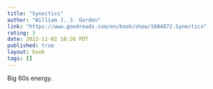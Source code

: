 ```yaml
---
title: "Synectics"
author: "William J. J. Gordon"
link: "https://www.goodreads.com/en/book/show/1884872.Synectics"
rating: 3
date: 2022-11-02 18:26 PDT
published: true
layout: book
tags: []
---
```


Big 60s energy.

<blockquote markdown="1">



</blockquote>
